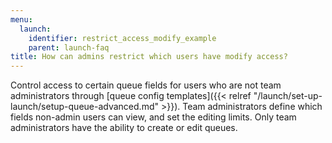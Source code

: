 ```yaml
---
menu:
  launch:
    identifier: restrict_access_modify_example
    parent: launch-faq
title: How can admins restrict which users have modify access?
---
```


Control access to certain queue fields for users who are not team administrators through [queue config templates]({{< relref "/launch/set-up-launch/setup-queue-advanced.md" >}}). Team administrators define which fields non-admin users can view, and set the editing limits. Only team administrators have the ability to create or edit queues.